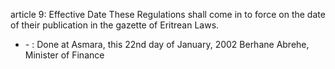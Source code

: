 article 9: Effective Date 
These Regulations shall come in to force on the date of their publication in the gazette of Eritrean Laws.
<ul>
			<li> - : Done at Asmara, this 22nd day of January, 2002
Berhane Abrehe, Minister of Finance <ul>
			</ul></li></ul>